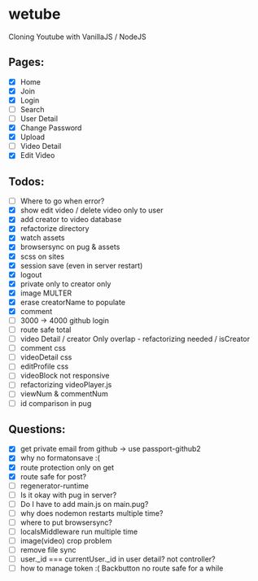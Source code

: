 # wetube

Cloning Youtube with VanillaJS / NodeJS

## Pages:

- [x] Home
- [x] Join
- [x] Login
- [ ] Search
- [ ] User Detail
- [x] Change Password
- [x] Upload
- [ ] Video Detail
- [x] Edit Video

## Todos:

- [ ] Where to go when error?
- [x] show edit video / delete video only to user
- [x] add creator to video database
- [x] refactorize directory
- [x] watch assets
- [x] browsersync on pug & assets
- [x] scss on sites
- [x] session save (even in server restart)
- [x] logout
- [x] private only to creator only
- [x] image MULTER
- [x] erase creatorName to populate
- [x] comment
- [ ] 3000 -> 4000 github login
- [ ] route safe total
- [ ] video Detail / creator Only overlap - refactorizing needed / isCreator
- [ ] comment css
- [ ] videoDetail css
- [ ] editProfile css
- [ ] videoBlock not responsive
- [ ] refactorizing videoPlayer.js
- [ ] viewNum & commentNum
- [ ] id comparison in pug

## Questions:

- [x] get private email from github -> use passport-github2
- [x] why no formatonsave :(
- [x] route protection only on get
- [x] route safe for post?
- [ ] regenerator-runtime
- [ ] Is it okay with pug in server?
- [ ] Do I have to add main.js on main.pug?
- [ ] why does nodemon restarts multiple time?
- [ ] where to put browsersync?
- [ ] localsMiddleware run multiple time
- [ ] image(video) crop problem
- [ ] remove file sync
- [ ] user.\_id === currentUser.\_id in user detail? not controller?
- [ ] how to manage token :( Backbutton no route safe for a while
